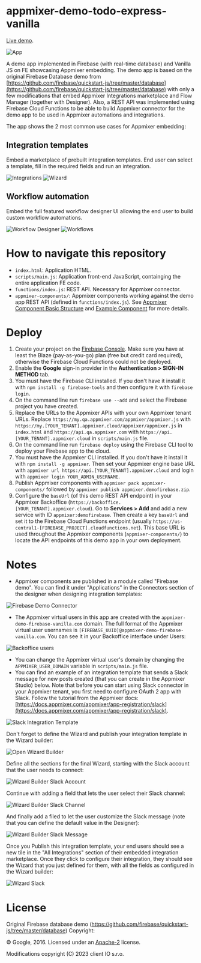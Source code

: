 # appmixer-demo-todo-express-vanilla

[Live demo](https://am-demo-firebase-vanilla.web.app/).

![App](assets/app.png?raw=true "App")

A demo app implemented in Firebase (with real-time database) and Vanilla JS on FE showcasing Appmixer embedding. The demo app is based
on the original Firebase Database demo from [https://github.com/firebase/quickstart-js/tree/master/database](https://github.com/firebase/quickstart-js/tree/master/database)
with only a few modifications that embed Appmixer Integrations marketplace and Flow Manager (together with Designer). Also, a REST API was implemented
using Firebase Cloud Functions to be able to build Appmixer connector for the demo app to be used in Appmixer automations and integrations.

The app shows the 2 most common use cases for Appmixer embedding:

## Integration templates

Embed a marketplace of prebuilt integration templates. End user can select a template, fill in the required fields and run an integration.

![Integrations](assets/integration-marketplace.png?raw=true "Integration Marketplace")
![Wizard](assets/wizard.png?raw=true "Wizard")


## Workflow automation

Embed the full featured workflow designer UI allowing the end user to build custom workflow automations.

![Workflow Designer](assets/designer.png?raw=true "Workflow Designer")
![Workflows](assets/flow-manager.png?raw=true "Flows")


# How to navigate this repository

* `index.html`: Application HTML.
* `scripts/main.js`: Application front-end JavaScript, containging the entire application FE code.
* `functions/index.js`: REST API. Necessary for Appmixer connector.
* `appmixer-components/`: Appmixer components working against the demo app REST API (defined in `functions/index.js`). See [Appmixer Component Basic Structure](https://docs.appmixer.com/appmixer/component-definition/basic-structure) and [Example Component](https://docs.appmixer.com/appmixer/component-definition/example-component) for more details.


# Deploy

 1. Create your project on the [Firebase Console](https://console.firebase.google.com). Make sure you have at least the Blaze (pay-as-you-go) plan (free but credit card required), otherwise the Firebase Cloud Functions could not be deployed.
 2. Enable the **Google** sign-in provider in the **Authentication > SIGN-IN METHOD** tab.
 3. You must have the Firebase CLI installed. If you don't have it install it with `npm install -g firebase-tools` and then configure it with `firebase login`.
 4. On the command line run `firebase use --add` and select the Firebase project you have created.
 5. Replace the URLs to the Appmixer APIs with your own Appmixer tenant URLs. Replace `https://my.qa.appmixer.com/appmixer/appmixer.js` with `https://my.[YOUR_TENANT].appmixer.cloud/appmixer/appmixer.js` in `index.html` and `https://api.qa.appmixer.com` with `https://api.[YOUR_TENANT].appmixer.cloud` in `scripts/main.js` file.
 6. On the command line run `firebase deploy` using the Firebase CLI tool to deploy your Firebase app to the cloud.
 7. You must have the Appmixer CLI installed. If you don't have it install it with `npm install -g appmixer`. Then set your Appmixer engine base URL with `appmixer url https://api.[YOUR_TENANT].appmixer.cloud` and login with `appmixer login YOUR_ADMIN_USERNAME`.
 8. Publish Appmixer components with `appmixer pack appmixer-components/` followed by `appmixer publish appmixer.demofirebase.zip`.
 9. Configure the `baseUrl` (of this demo REST API endpoint) in your Appmixer Backoffice (`https://backoffice.[YOUR_TENANT].appmixer.cloud`).
    Go to **Services > Add** and add a new service with ID `appmixer:demofirebase`.
    Then create a key `baseUrl` and set it to the Firebase Cloud Functions endpoint (usually `https://us-central1-[FIREBASE_PROJECT].cloudfunctions.net`).
    This base URL is used throughout the Appmixer components (`appmixer-components/`) to locate the API endpoints of this demo app in your own deployment.

# Notes
* Appmixer components are published in a module called "Firebase demo". You can find it under "Applications" in the Connectors section of the designer when designing integration templates:

![Firebase Demo Connector](assets/firebase-demo-connector.png?raw=true "Firebase Demo Connector")

* The Appmixer virtual users in this app are created with the `appmixer-demo-firebase-vanilla.com` domain. The full format of the Appmixer virtual user usernames is `[FIREBASE_UUID]@appmixer-demo-firebase-vanilla.com`. You can see it in your Backoffice interface under Users:

![Backoffice users](assets/backoffice-users.png?raw=true "Backoffice user")

* You can change the Appmixer virtual user's domain by changing the `APPMIXER_USER_DOMAIN` variable in `scripts/main.js` file.
* You can find an example of an integration template that sends a Slack message for new posts created (that you can create in the Appmixer Studio) below. Note that before you can start using Slack connector in your Appmixer tenant, you first need to configure OAuth 2 app with Slack. Follow the tutorial from the Appmixer docs: [https://docs.appmixer.com/appmixer/app-registration/slack](https://docs.appmixer.com/appmixer/app-registration/slack).

![Slack Integration Template](assets/integration-template-slack.png?raw=true "Slack Integration Template")

Don't forget to define the Wizard and publish your integration template in the Wizard builder:

![Open Wizard Builder](assets/wizard-builder-open.png?raw=true "Open Wizard Builder")

Define all the sections for the final Wizard, starting with the Slack account that the user needs to connect:

![Wizard Builder Slack Account](assets/wizard-builder-slack-account.png?raw=true "Wizard Builder Slack Account")

Continue with adding a field that lets the user select their Slack channel:

![Wizard Builder Slack Channel](assets/wizard-builder-slack-channel.png?raw=true "Wizard Builder Slack Channel")

And finally add a filed to let the user customize the Slack message (note that you can define the default value in the Designer):

![Wizard Builder Slack Message](assets/wizard-builder-slack-message.png?raw=true "Wizard Builder Slack Message")

Once you Publish this integration template, your end users should see a new tile in the "All Integrations" section of their embedded integration marketplace. Once they click to configure their integration, they should see the Wizard that you just defined for them, with all the fields as configured in the Wizard builder:

![Wizard Slack](assets/wizard-slack.png?raw=true "Wizard Slack")




# License


Original Firebase database demo (https://github.com/firebase/quickstart-js/tree/master/database) Copyright:

© Google, 2016. Licensed under an [Apache-2](../LICENSE) license.

Modifications copyright (C) 2023 client IO s.r.o.
